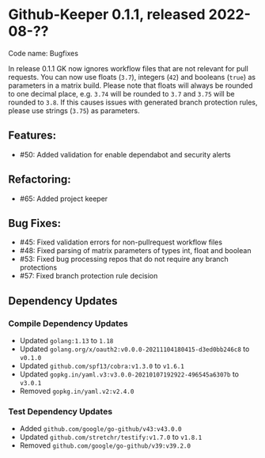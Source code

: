# Github-Keeper 0.1.1, released 2022-08-??

Code name: Bugfixes

In release 0.1.1 GK now ignores workflow files that are not relevant for pull requests. You can now use floats (`3.7`),
integers (`42`) and booleans (`true`) as parameters in a matrix build. Please note that floats will always be rounded to
one decimal place, e.g. `3.74` will be rounded to `3.7` and `3.75` will be rounded to `3.8`. If this causes issues with
generated branch protection rules, please use strings (`3.75`) as parameters.

## Features:

* #50: Added validation for enable dependabot and security alerts

## Refactoring:

* #65: Added project keeper

## Bug Fixes:

* #45: Fixed validation errors for non-pullrequest workflow files
* #48: Fixed parsing of matrix parameters of types int, float and boolean
* #53: Fixed bug processing repos that do not require any branch protections
* #57: Fixed branch protection rule decision

## Dependency Updates

### Compile Dependency Updates

* Updated `golang:1.13` to `1.18`
* Updated `golang.org/x/oauth2:v0.0.0-20211104180415-d3ed0bb246c8` to `v0.1.0`
* Updated `github.com/spf13/cobra:v1.3.0` to `v1.6.1`
* Updated `gopkg.in/yaml.v3:v3.0.0-20210107192922-496545a6307b` to `v3.0.1`
* Removed `gopkg.in/yaml.v2:v2.4.0`

### Test Dependency Updates

* Added `github.com/google/go-github/v43:v43.0.0`
* Updated `github.com/stretchr/testify:v1.7.0` to `v1.8.1`
* Removed `github.com/google/go-github/v39:v39.2.0`
